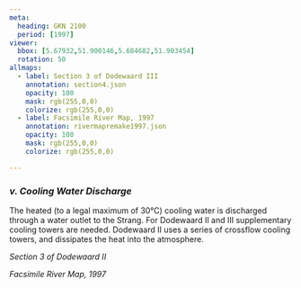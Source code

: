```yaml
---
meta:
  heading: GKN 2100
  period: [1997]
viewer:
  bbox: [5.67932,51.900146,5.684682,51.903454]
  rotation: 50
allmaps:
  - label: Section 3 of Dodewaard III
    annotation: section4.json
    opacity: 100
    mask: rgb(255,0,0)
    colorize: rgb(255,0,0)
  - label: Facsimile River Map, 1997
    annotation: rivermapremake1997.json
    opacity: 100
    mask: rgb(255,0,0)
    colorize: rgb(255,0,0)

---
```


### _v.    Cooling Water Discharge_

The heated (to a legal maximum of 30°C) cooling water is discharged through a water outlet to the Strang. For Dodewaard II and III supplementary cooling towers are needed.
Dodewaard II uses a series of crossflow cooling towers, and dissipates the heat into the atmosphere.


_Section 3 of Dodewaard II_

_Facsimile River Map, 1997_
